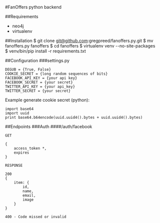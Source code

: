#FanOffers python backend

##Requirements
  - neo4j
  - virtualenv

##Installation
	$ git clone git@github.com:gregpreed/fanoffers.py.git
	$ mv fanoffers.py fanoffers
	$ cd fanoffers
	$ virtualenv venv --no-site-packages
	$ venv/bin/pip install -r requirements.txt

##Configuration
###settings.py

	DEGUB = {True, False}
	COOKIE_SECRET = {long random sequences of bits}
	FACEBOOK_API_KEY = {your api key}
	FACEBOOK_SECRET = {your secret}
	TWITTER_API_KEY = {your api_key}
	TWITTER_SECRET = {your secret}	
	
Example generate cookie secret (python):

	import base64
	import uuid
	print base64.b64encode(uuid.uuid4().bytes + uuid.uuid4().bytes)

##Endpoints
###Auth
####/auth/facebook

	GET
	
	{
		access_token *,
		expires
	}
	
	RESPONSE
	
	200
	{
		item: {
			id,
			name,
			email,
			image
		}
	}
	
	400 - Code missed or invalid